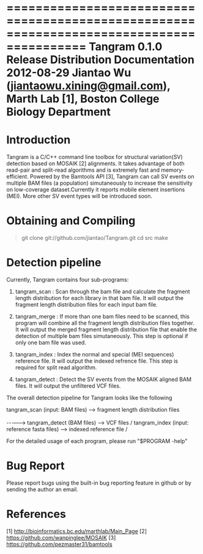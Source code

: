 =========================================================================================
Tangram 0.1.0        Release Distribution Documentation               2012-08-29
Jiantao Wu (jiantaowu.xining@gmail.com), Marth Lab [1], Boston College Biology Department
=========================================================================================


Introduction
=========================

Tangram is a C/C++ command line toolbox for structural variation(SV) detection based on 
MOSAIK [2] alignments. It takes advantage of both read-pair and split-read algorithms 
and is extremely fast and memory-efficient. Powered by the Bamtools API [3], Tangram can 
call SV events on multiple BAM files (a population) simutaneously to increase the 
sensitivity on low-coverage dataset.Currently it reports mobile element insertions (MEI). 
More other SV event types will be introduced soon.


Obtaining and Compiling
=========================

> git clone git://github.com/jiantao/Tangram.git
> cd src
> make


Detection pipeline
=========================

Currently, Tangram contains four sub-programs:

1. tangram_scan   : Scan through the bam file and calculate the fragment length distribution
                    for each library in that bam file. It will output the fragment length
                    distribution files for each input bam file.

2. tangram_merge  : If more than one bam files need to be scanned, this program will combine
                    all the fragment length distribution files together. It will output the
                    merged fragment length distribution file that enable the detection of
                    multiple bam files simutaneously. This step is optional if only one bam
                    file was used.

3. tangram_index  : Index the normal and special (MEI sequences) reference file. It will output
                    the indexed refrence file. This step is required for split read algorithm.

4. tangram_detect : Detect the SV events from the MOSAIK aligned BAM files. It will output the
                    unfiltered VCF files.


The overall detection pipeline for Tangram looks like the following

tangram_scan (input: BAM files) --> fragment length distribution files  \
                                                                         \
                                                                          -----> tangram_detect (BAM files) --> VCF files
                                                                         /
tangram_index (input: reference fasta files) --> indexed reference file /

For the detailed usage of each program, please run "$PROGRAM -help"


Bug Report
=========================

Please report bugs using the built-in bug reporting feature in github or by sending the author 
an email.


References
=========================

[1] http://bioinformatics.bc.edu/marthlab/Main_Page 
[2] https://github.com/wanpinglee/MOSAIK 
[3] https://github.com/pezmaster31/bamtools
